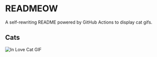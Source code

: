 # READMEOW

A self-rewriting README powered by GitHub Actions to display cat gifs.

## Cats

![In Love Cat GIF](https://media4.giphy.com/media/MDJ9IbxxvDUQM/200.gif?cid=9acd02dac791na63dp0o8m005agm928ixlqnwv9wfebia8v5&ep=v1_gifs_search&rid=200.gif&ct=g)
